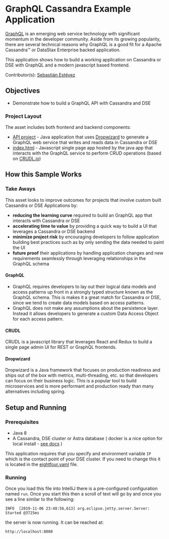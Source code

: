 # GraphQL Cassandra Example Application
[GraphQL](https://graphql.org/) is an emerging web service technology with significant momentum in the developer community.
Aside from its growing popularity, there are several technical reasons why GraphQL is a good fit for a Apache Cassandra™ or DataStax Enterprise backed application.

This application shows how to build a working application on Cassandra or DSE with GraphQL and a modern javascript based frontend.

Contributor(s): [Sebastián Estévez](https://github.com/phact)

## Objectives
- Demonstrate how to build a GraphQL API with Cassandra and DSE

### Project Layout
The asset includes both frontend and backend components:

* [API project](src/main/java/com/syllogistic/eightfour) - Java application that uses [Dropwizard](https://www.dropwizard.io/en/stable/) to generate a GraphQL web service that writes and reads data in Cassandra or DSE
* [index.html](src/main/resources/assets/index.htm) - Javascript single page app hosted by the java app that interacts with the GraphQL service to perform CRUD operations (based on [CRUDL.io](https://crudl.io/))

## How this Sample Works

### Take Aways

This asset looks to improve outcomes for projects that involve custom built Cassandra or DSE Applications by:

* **reducing the learning curve** required to build an GraphQL app that interacts with Cassandra or DSE
* **accelerating time to value** by providing a quick way to build a UI that leverages a Cassandra or DSE backend
* **minimize project risk** by encouraging developers to follow application building best practices such as by only sending the data needed to paint the UI
* **future proof** their applications by handling application changes and new requirements seamlessly through leveraging relationships in the GraphQL schema

#### GraphQL

* GraphQL requires developers to lay out their logical data models and access patterns up front in a strongly typed structure known as the GraphQL schema. This is makes it a great match for Cassandra or DSE, since we tend to create data models based on access patterns.
* GraphQL does not make any assumptions about the persistence layer. Instead it allows developers to generate a custom Data Access Object for each access pattern.

#### CRUDL

CRUDL is a javascript library that leverages React and Redux to build a single page admin UI for REST or GraphQL frontends.

#### Dropwizard

Dropwizard is a Java framework that focuses on production readiness and ships out of the box with metrics, multi-threading, etc. so that developers can focus on their business logic. This is a popular tool to build microservices and is more performant and production ready than many alternatives including spring.

## Setup and Running

### Prerequisites

* Java 8
* A Cassandra, DSE cluster or Astra database ( docker is a nice option for local install - [see docs](https://docs.datastax.com/en/docker/doc/docker/dockerQuickStart.html) )

This application requires that you specify and environment variable `IP` which is the contact point of your DSE cluster.
If you need to change this it is located in the [eightfour.yaml](conf/eightfour.yaml) file.

### Running
Once you load this file into IntelliJ there is a pre-configured configuration named `run`.  Once you start this then a scroll of 
text will go by and once you see a line similar to the following:

```
INFO  [2019-11-06 23:48:56,613] org.eclipse.jetty.server.Server: Started @3725ms
```

the server is now running.  It can be reached at:

`http://localhost:8080`
